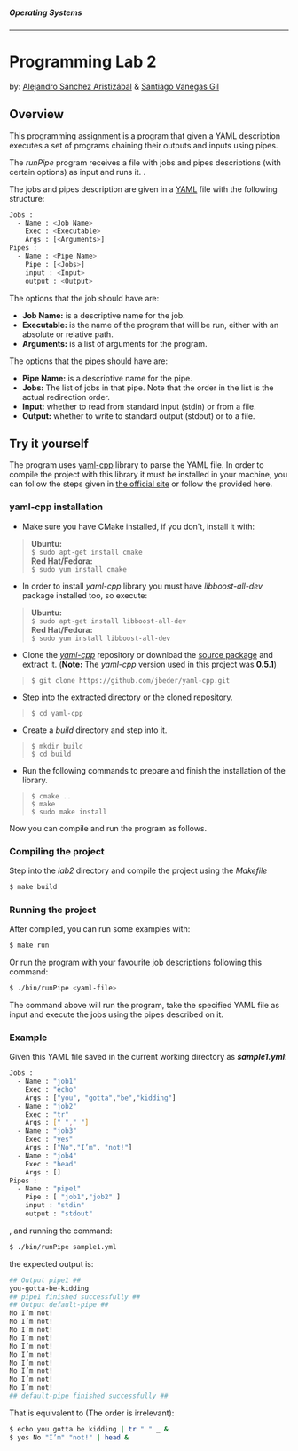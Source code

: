 ##### Operating Systems
---
# Programming Lab 2
by: [Alejandro Sánchez Aristizábal] & [Santiago Vanegas Gil]

## Overview

This programming assignment is a program that given a YAML description executes
a set of programs chaining their outputs and inputs using pipes.

The *runPipe* program receives a file with jobs and pipes descriptions
(with certain options) as input and runs it.
.

The jobs and pipes description are given in a [YAML] file with the following
structure:

```sh
Jobs :
  - Name : <Job Name>
    Exec : <Executable>
    Args : [<Arguments>]
Pipes :
  - Name : <Pipe Name>
    Pipe : [<Jobs>]
    input : <Input>
    output : <Output>
```

The options that the job should have are:

- **Job Name:** is a descriptive name for the job.
- **Executable:** is the name of the program that will be run, either with an
absolute or relative path.
- **Arguments:** is a list of arguments for the program.

The options that the pipes should have are:

- **Pipe Name:** is a descriptive name for the pipe.
- **Jobs:** The list of jobs in that pipe. Note that the order in the list is
the actual redirection order.
- **Input:** whether to read from standard input (stdin) or from a file.
- **Output:** whether to write to standard output (stdout) or to a file.

## Try it yourself
The program uses [yaml-cpp] library to parse the YAML file. In order to compile
the project with this library it must be installed in your machine, you can
follow the steps given in [the official site] or follow the provided here.

### yaml-cpp installation
- Make sure you have CMake installed, if you don't, install it with:
> **Ubuntu:**  
>`$ sudo apt-get install cmake`  
> **Red Hat/Fedora:**  
`$ sudo yum install cmake`

- In order to install *yaml-cpp* library you must have *libboost-all-dev*
package installed too, so execute:
> **Ubuntu:**  
> `$ sudo apt-get install libboost-all-dev`  
> **Red Hat/Fedora:**  
> `$ sudo yum install libboost-all-dev`

- Clone the *[yaml-cpp]* repository or download the [source package] and
extract it.
(**Note:** The *yaml-cpp* version used in this project was **0.5.1**)
> `$ git clone https://github.com/jbeder/yaml-cpp.git`
- Step into the extracted directory or the cloned repository.
> `$ cd yaml-cpp`
- Create a *build* directory and step into it.
> `$ mkdir build`  
> `$ cd build`
- Run the following commands to prepare and finish the installation of the
library.
> `$ cmake ..`  
> `$ make`  
> `$ sudo make install`

Now you can compile and run the program as follows.

### Compiling the project
Step into the *lab2* directory and compile the project using the *Makefile*
```sh
$ make build
```
### Running the project
After compiled, you can run some examples with:
```sh
$ make run
```
Or run the program with your favourite job descriptions following this command:
```sh
$ ./bin/runPipe <yaml-file>
```
The command above will run the program, take the specified YAML file as
input and execute the jobs using the pipes described on it.

### Example
Given this YAML file saved in the current working directory as
__*sample1.yml*__:
```sh
Jobs :
  - Name : "job1"
    Exec : "echo"
    Args : ["you", "gotta","be","kidding"]
  - Name : "job2"
    Exec : "tr"
    Args : [" ","_"]
  - Name : "job3"
    Exec : "yes"
    Args : ["No","I’m", "not!"]
  - Name : "job4"
    Exec : "head"
    Args : []
Pipes :
  - Name : "pipe1"
    Pipe : [ "job1","job2" ]
    input : "stdin"
    output : "stdout"
```
, and running the command:
```sh
$ ./bin/runPipe sample1.yml
```
the expected output is:
```sh
## Output pipe1 ##
you-gotta-be-kidding
## pipe1 finished successfully ##
## Output default-pipe ##
No I’m not!
No I’m not!
No I’m not!
No I’m not!
No I’m not!
No I’m not!
No I’m not!
No I’m not!
No I’m not!
No I’m not!
## default-pipe finished successfully ##
```
That is equivalent to (The order is irrelevant):
```sh
$ echo you gotta be kidding | tr " " _ &
$ yes No "I’m" "not!" | head &
```
[Alejandro Sánchez Aristizábal]:https://github.com/ibalejandro
[Santiago Vanegas Gil]:https://github.com/svanegas
[YAML]:http://www.yaml.org/spec/1.2/spec.html
[yaml-cpp]:https://github.com/jbeder/yaml-cpp
[the official site]:https://github.com/jbeder/yaml-cpp
[source package]:https://code.google.com/p/yaml-cpp/downloads/list
